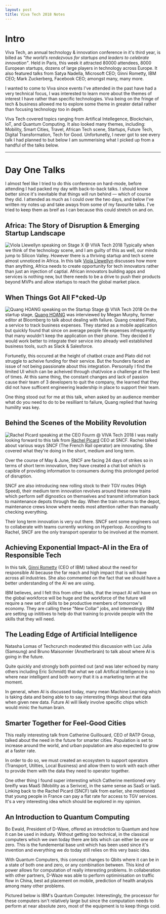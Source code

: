 ```yaml
---
layout: post
title: Viva Tech 2018 Notes
---
```

# Intro
Viva Tech, an annual technology & innovation conference in it's third year, is billed as _"the world’s rendezvous for startups and leaders to celebrate innovation"_. Held in Paris, this week it attracted 80000 attendees, 8000 European startups, dozens of large players in technology across Europe. It also featured talks from Satya Nadella, Microsoft CEO; Ginni Rometty, IBM CEO; Mark Zuckerberg, Facebook CEO; amongst many, many more.

I wanted to come to Viva since events I've attended in the past have had a very technical focus, I was interested to learn more about the themes of interest I have rather than specific technologies. Viva being on the fringe of tech & business allowed me to explore some theme in greater detail rather than focusing technology too in depth.

Viva Tech covered topics ranging from Artifical Intellegence, Blockchain, IoT, and Quantum Computing. It also looked many themes, including: Mobility, Smart Cities, Travel, African Tech scene, Startups, Future Tech, Digital Transformation, Tech for Good. Unfortunetly, I never got to see every talk I had planned to but below I am summerising what I picked up from a handful of the talks below.
___

# Day One Talks
I almost feel like I tried to do this conference on hard-mode, before attending I had packed my day with back-to-back talks. I should know better since it's inevitable that things will run behind — which of course they did. I attended as much as I could over the two days, and below I've written my notes up and take aways from some of my favourite talks. I've tried to keep them as breif as I can because this could stretch on and on.

##  Africa: The Story of Disruption & Emerging Startup Landscape
![Viola Llewellyn speaking on Stage X @ VIVA Tech 2018](/images/IMG_20180524_092926.jpg)
Typically when we think of the technology scene, and I am guilty of this as well, our minds jump to Silicon Valley. However there is a thriving startup and tech scene almost unnoticed in Africa. In this talk [Viola Llewellyn](https://twitter.com/VALlewellyn) discusses how more than anything, Africa needs to create opportunity for tech innovators rather than just an injection of captial. African innovators building apps and services is nothing new, but there needs to be a drive to push their products beyond MVPs and allow startups to reach the global market place.

## When Things Got All F*cked-Up
![Quang HOANG speaking on the Startup Stage @ VIVA Tech 2018](images/IMG_20180524_103739.jpg)
On the startup stage, [Quang HOANG](https://twitter.com/qhoang09) was interviewed by Megan Murphy, former editor at Bloomberg to talk about dealing with failure. Quang created Plato, a service to track business expenses. They started as a mobile application but quickly found that since on average people file expenses infrequently that many wouldn't keep the application on their phone. They decided it would work better to integrate their service into already well established business tools, such as Slack & Salesforce.

Fortunetly, this occured at the height of chatbot craze and Plato did not struggle to acheive funding for their service. But the founders faced an issue of not being passionate about this integration. Personally I find the limited UI which can be acheived through chat/voice a challenge at the best of times. At this same thing, the constant changes and lack of passion cause their team of 3 developers to quit the company, the learned that they did not have sufficent engineering leadership in place to support their team.

One thing stood out for me at this talk, when asked by an audience member what do you need to do to be resilliant to failure, Quang replied that having humility was key.

## Behind the Scenes of the Mobility Revolution
![Rachel Picard speaking at the CEO Fourm @ VIVA Tech 2018](images/IMG_20180524_113950.jpg)
I was really looking forward to this talk from [Rachel Picard](https://twitter.com/RPicard_SNCF) CEO at SNCF. Rachel talked about various ways SNCF (The French Rail operator) are innovating. She covered what they're doing in the short, medium and long term.

Over the course of May & June, SNCF are facing 24 days of strikes so in terms of short term innovation, they have created a chat bot which is capible of providing information to consumers during this prolonged period of disruption.

SNCF are also introducing new rolling stock to their TGV routes (High Speed), their medium term innovation revolves around these new trains which perform self dignostics on themselves and transmit information back to maintenance depots through the day. When the train returns to the depot, maintenance crews know where needs most attention rather than manually checking everything.

Their long term innovation is very out there. SNCF sent some engineers out to collaberate with teams currently working on Hyperloop. According to Rachel, SNCF are the only transport operator to be involved at the moment.

## Achieving Exponential Impact–AI in the Era of Responsible Tech
In this talk, [Ginni Rometty](https://twitter.com/ginnirometty?lang=en) (CEO of IBM) talked about the need for responsible AI because the far reach and high impact that is will have across all industries. She also commented on the fact that we should have a better understanding of the AI we are using.

IBM believes, and I felt this from other talks, that the impact AI will have on the global workforce will be huge and the workforce of the future will require a new set of skills to be productive members of tomorrow's economy. They are calling these "New Collar" jobs, and interestingly IBM are setting up inititives to help do that training to provide people with the skills that they will need.

## The Leading Edge of Artificial Intelligence
Natasha Lomas of Techcrunch moderated this discussion with Luc Julia (Samsung) and Bruno Maisonnier (Anotherbrain) to talk about where AI is going in the future.

Quite quickly and strongly both pointed out (and was later echoed by many others including Eric Schmidt) that what we call Artifical Intelligence is no where near intelligent and both worry that it is a marketing term at the moment.

In general, when AI is discussed today, many mean Machine Learning which is taking data and being able to to say interesting things about that data when given new data. Future AI will likely involve specific chips which would minic the human brain.

## Smarter Together for Feel-Good Cities
This really interesting talk from Catherine Guillouard, CEO of RATP Group, talked about the need in the future for smarter cities. Population is set to increase around the world, and urban population are also expected to grow at a faster rate.

In order to do so, we must created an ecosystem to support operators (Transport, Utilties, Local Business) and allow them to work with each other to provide them with the data they need to operator together.

One other thing I found super interesting which Catherine mentioned very breifly was MaaS (Mobility as a Serivce), in the same sense as SaaS or IaaS. Linking back to the Rachel Picard (SNCF) talk from earlier, she mentioned that young people in France can pay a flat rate for access to TGV services. It's a very interesting idea which should be explored in my opinion.

## An Introduction to Quantum Computing
Bo Ewald, President of D-Wave, offered an introdction to Quantum and how it can be used in industy. Without getting too technical, in the classical computers which we own today there are bits which can either be one or zero. This is the fundemental base unit which has been used since it's invention and everything we do today still relies on this very basic idea.

With Quantum Computers, this concept changes to Qbits where it can be in a state of both one and zero, or any combination between. This kind of power allows for computation of really interesting problems. In collaberation with other partners, D-Waze was able to perform optiminisation on traffic flow in China, best ad placement on mobile, prediction of health analysis among many other problems.

Pictured below is IBM's Quantum Computer. Interestingly, the processor for these computers isn't relatively large but since the computation needs to perform at near absolute zero, most of the equipment is to keep things cold. 
